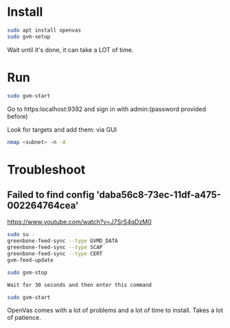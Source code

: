 # Install
```bash
sudo apt install openvas
sudo gvm-setup
```
Wait until it's done, it can take a LOT of time.

# Run
```bash
sudo gvm-start
```
Go to https:localhost:9392 and sign in with admin:(password provided before)

Look for targets and add them: via GUI
```bash
nmap <subnet> -n -A
```

# Troubleshoot
## **Failed to find config 'daba56c8-73ec-11df-a475-002264764cea’**
https://www.youtube.com/watch?v=J7SrS4qDzM0
```bash
sudo su -
greenbone-feed-sync --type GVMD_DATA  
greenbone-feed-sync --type SCAP  
greenbone-feed-sync --type CERT
gvm-feed-update

sudo gvm-stop

Wait for 30 seconds and then enter this command

sudo gvm-start
```

OpenVas comes with a lot of problems and a lot of time to install. Takes a lot of patience.
